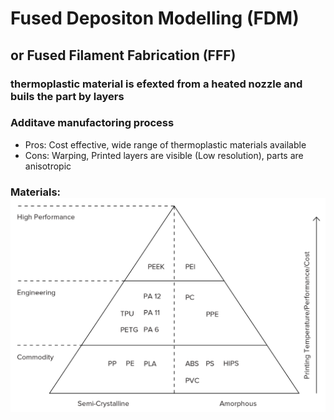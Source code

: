 # Fused Depositon Modelling (FDM)
## or Fused Filament Fabrication (FFF)
### thermoplastic material is efexted from a heated nozzle and buils the part by layers
### Additave manufactoring process 
- Pros: Cost effective, wide range of thermoplastic materials available
- Cons: Warping, Printed layers are visible (Low resolution), parts are anisotropic
### Materials: ![Materials](images\10-thermo-pyramid.png)